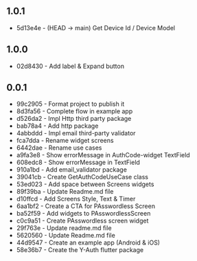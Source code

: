## 1.0.1

* 5d13e4e - (HEAD -> main) Get Device Id / Device Model <Yesferal Cueva>

## 1.0.0

* 02d8430 - Add label & Expand button <Yesferal Cueva>

## 0.0.1

* 99c2905 - Format project to publish it <Yesferal Cueva>
* 8d3fa56 - Complete flow in example app <Yesferal Cueva>
* d526da2 - Impl Http third party package <Yesferal Cueva>
* bab78a4 - Add http package <Yesferal Cueva>
* 4abbddd - Impl email third-party validator <Yesferal Cueva>
* fca7dda - Rename widget screens <Yesferal Cueva>
* 6442dae - Rename use cases <Yesferal Cueva>
* a9fa3e8 - Show errorMessage in AuthCode-widget TextField <Yesferal Cueva>
* 608edc8 - Show errorMessage in TextField <Yesferal Cueva>
* 910a1bd - Add email_validator package <Yesferal Cueva>
* 39041cb - Create GetAuthCodeUseCase class <Yesferal Cueva>
* 53ed023 - Add space between Screens widgets <Yesferal Cueva>
* 89f39ba - Update Readme.md file <Yesferal Cueva>
* d10ffcd - Add Screens Style, Text & Timer <Yesferal Cueva>
* 6aa1bf2 - Create a CTA for PAsswordless Screen <Yesferal Cueva>
* ba52f59 - Add widgets to PAsswordlessScreen <Yesferal Cueva>
* c0c9a51 - Create PAsswordless screen widget <Yesferal Cueva>
* 29f763e - Update readme.md file <Yesferal Cueva>
* 5620560 - Update Readme.md file <Yesferal Cueva>
* 44d9547 - Create an example app (Android & iOS) <Yesferal Cueva>
* 58e36b7 - Create the Y-Auth flutter package <Yesferal Cueva>
